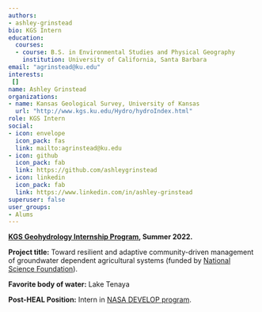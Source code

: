 ```yaml
---
authors:
- ashley-grinstead
bio: KGS Intern
education:
  courses:
  - course: B.S. in Environmental Studies and Physical Geography
    institution: University of California, Santa Barbara
email: "agrinstead@ku.edu"
interests:
 []
name: Ashley Grinstead
organizations:
- name: Kansas Geological Survey, University of Kansas
  url: "http://www.kgs.ku.edu/Hydro/hydroIndex.html"
role: KGS Intern
social:
- icon: envelope
  icon_pack: fas
  link: mailto:agrinstead@ku.edu
- icon: github
  icon_pack: fab
  link: https://github.com/ashleygrinstead
- icon: linkedin
  icon_pack: fab
  link: https://www.linkedin.com/in/ashley-grinstead
superuser: false
user_groups:
- Alums
---
```

**[KGS Geohydrology Internship Program](http://www.kgs.ku.edu/Hydro/gipIndex.html), Summer 2022.**

**Project title:** Toward resilient and adaptive community-driven management of groundwater dependent agricultural systems (funded by [National Science Foundation](https://www.nsf.gov/awardsearch/showAward?AWD_ID=2108196&HistoricalAwards=false)).

**Favorite body of water:** Lake Tenaya

**Post-HEAL Position:** Intern in [NASA DEVELOP program](https://appliedsciences.nasa.gov/what-we-do/capacity-building/develop).